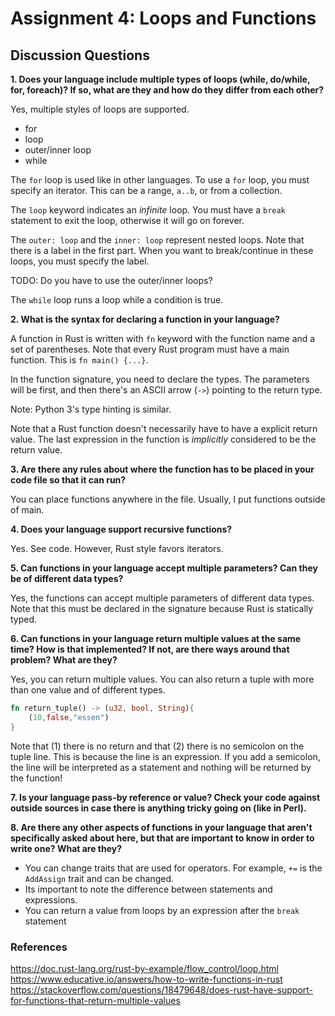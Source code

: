 # Assignment 4: Loops and Functions

## Discussion Questions

**1. Does your language include multiple types of loops (while, do/while, for, foreach)? If so, what are they and how do they differ from each other?**

Yes, multiple styles of loops are supported. 
- for
- loop
- outer/inner loop
- while

The `for` loop is used like in other languages. To use a `for` loop, you must specify an iterator. This can be a range, `a..b`, or from a collection.

The `loop` keyword indicates an *infinite* loop. You must have a `break` statement to exit the loop, otherwise it will go on forever.

The `outer: loop` and the `inner: loop` represent nested loops. Note that there is a label in the first part. When you want to break/continue in these loops, you must specify the label. 

TODO: Do you have to use the outer/inner loops?

The `while` loop runs a loop while a condition is true. 

**2. What is the syntax for declaring a function in your language?**

A function in Rust is written with `fn` keyword with the function name and a set of parentheses. Note that every Rust program must have a main function. This is `fn main() {...}`. 

In the function signature, you need to declare the types. The parameters will be first, and then there's an ASCII arrow (`->`) pointing to the return type. 

Note: Python 3's type hinting is similar.

Note that a Rust function doesn't necessarily have to have a explicit return value. The last expression in the function is *implicitly* considered to be the return value. 

**3. Are there any rules about where the function has to be placed in your code file so that it can run?**

You can place functions anywhere in the file. Usually, I put functions outside of main. 

**4. Does your language support recursive functions?**

Yes. See code. However, Rust style favors iterators.

**5. Can functions in your language accept multiple parameters? Can they be of different data types?**

Yes, the functions can accept multiple parameters of different data types. Note that this must be declared in the signature because Rust is statically typed. 

**6. Can functions in your language return multiple values at the same time? How is that implemented? If not, are there ways around that problem? What are they?**

Yes, you can return multiple values. You can also return a tuple with more than one value and of different types.

``` rust 
fn return_tuple() -> (u32, bool, String){
    (10,false,"essen")
}
```

Note that (1) there is no return and that (2) there is no semicolon on the tuple line. This is because the line is an expression. If you add a semicolon, the line will be interpreted as a statement and nothing will be returned by the function! 

**7. Is your language pass-by reference or value? Check your code against outside sources in case there is anything tricky going on (like in Perl).**

**8. Are there any other aspects of functions in your language that aren't specifically asked about here, but that are important to know in order to write one? What are they?**

- You can change traits that are used for operators. For example, `+=` is the `AddAssign` trait and can be changed.
- Its important to note the difference between statements and expressions.
- You can return a value from loops by an expression after the `break` statement

### References 
https://doc.rust-lang.org/rust-by-example/flow_control/loop.html
https://www.educative.io/answers/how-to-write-functions-in-rust
https://stackoverflow.com/questions/18479648/does-rust-have-support-for-functions-that-return-multiple-values 